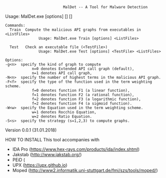                               MalDet -- A Tool for Malware Detection

Usage: MalDet.exe <Command> [options] [<TestFile>] [<ListFiles>]

    Commands:
      Train  Compute the malicious API graphs from executables in <ListFiles>
                   Usage: MalDet.exe Train [options] <ListFiles>

      Test   Check an executable file (<TestFile>)
                   Usage: MalDet.exe Test [options] <TestFile> <ListFiles>

    Options:
    -g<n>  specify the kind of graph to compute
                n=0 denotes Extended API call graph (default),
                n=1 denotes API call graph,
    -N<n>  specify the number of highest terms in the malicious API graph.
    -F<f>  specify the type of the function used in the term weighting scheme.
                f=0 denotes function F1 (a linear function),
                f=1 denotes function F2 (a rational function),
                f=2 denotes function F3 (a logarithmic function),
                f=2 denotes function F4 (a sigmoid function).
    -W<w>  specify the Equation used in the term weighting scheme.
                w=1 denotes Rocchio Equation,
                w=2 denotes Ratio Equation.
    -S<s>  specify the strategy (s=1,2,3) to compute graphs.

Version 0.0.1 (31.01.2018)

HOW TO INSTALL
This tool accompanies with 
  + IDA Pro (https://www.hex-rays.com/products/ida/index.shtml)
  + Jakstab (http://www.jakstab.org/)
  + PEiD (
  + UPX (https://upx.github.io)
  + Moped (http://www2.informatik.uni-stuttgart.de/fmi/szs/tools/moped/)

